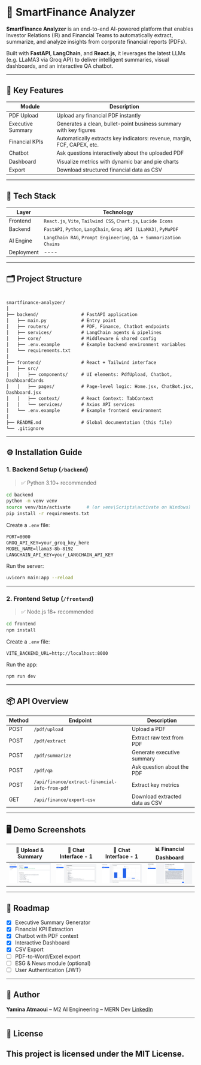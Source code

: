 # 💼 SmartFinance Analyzer

**SmartFinance Analyzer** is an end-to-end AI-powered platform that enables Investor Relations (IR) and Financial Teams to automatically extract, summarize, and analyze insights from corporate financial reports (PDFs).  

Built with **FastAPI**, **LangChain**, and **React.js**, it leverages the latest LLMs (e.g. LLaMA3 via Groq API) to deliver intelligent summaries, visual dashboards, and an interactive QA chatbot.

---

## 🌟 Key Features

| Module            | Description                                                                 |
|-------------------|-----------------------------------------------------------------------------|
| PDF Upload     | Upload any financial PDF instantly                                           |
| Executive Summary | Generates a clean, bullet-point business summary with key figures         |
| Financial KPIs | Automatically extracts key indicators: revenue, margin, FCF, CAPEX, etc.    |
| Chatbot         | Ask questions interactively about the uploaded PDF                         |
| Dashboard       | Visualize metrics with dynamic bar and pie charts                          |
| Export          | Download structured financial data as CSV                                  |

---

## 🧠 Tech Stack

| Layer      | Technology                                                                 |
|------------|----------------------------------------------------------------------------|
| Frontend   | `React.js`, `Vite`, `Tailwind CSS`, `Chart.js`, `Lucide Icons`             |
| Backend    | `FastAPI`, `Python`, `LangChain`, `Groq API (LLaMA3)`, `PyMuPDF`           |
| AI Engine  | `LangChain RAG`, `Prompt Engineering`, `QA + Summarization Chains`         |
| Deployment |  ----                                                                      |

---

## 🗂️ Project Structure

```

smartfinance-analyzer/
│
├── backend/                # FastAPI application
│   ├── main.py             # Entry point
│   ├── routers/            # PDF, Finance, Chatbot endpoints
│   ├── services/           # LangChain agents & pipelines
│   ├── core/               # Middleware & shared config
│   ├── .env.example        # Example backend environment variables
│   └── requirements.txt
│
├── frontend/               # React + Tailwind interface
│   ├── src/
│   │   ├── components/     # UI elements: PdfUpload, Chatbot, DashboardCards
│   │   ├── pages/          # Page-level logic: Home.jsx, ChatBot.jsx, Dashboard.jsx
│   │   ├── context/        # React Context: TabContext
│   │   └── services/       # Axios API services
│   └── .env.example        # Example frontend environment
│
├── README.md               # Global documentation (this file)
└── .gitignore

````

---

## ⚙️ Installation Guide

### 1. Backend Setup (`/backend`)

> ✅ Python 3.10+ recommended

```bash
cd backend
python -m venv venv
source venv/bin/activate      # (or venv\Scripts\activate on Windows)
pip install -r requirements.txt
````

Create a `.env` file:

```env
PORT=8000
GROQ_API_KEY=your_groq_key_here
MODEL_NAME=llama3-8b-8192
LANGCHAIN_API_KEY=your_LANGCHAIN_API_KEY
```

Run the server:

```bash
uvicorn main:app --reload
```

---

### 2. Frontend Setup (`/frontend`)

> ✅ Node.js 18+ recommended

```bash
cd frontend
npm install
```

Create a `.env` file:

```env
VITE_BACKEND_URL=http://localhost:8000
```

Run the app:

```bash
npm run dev
```

---

## 📦 API Overview

| Method | Endpoint                                       | Description                    |
| ------ | ---------------------------------------------- | ------------------------------ |
| POST   | `/pdf/upload`                                  | Upload a PDF                   |
| POST   | `/pdf/extract`                                 | Extract raw text from PDF      |
| POST   | `/pdf/summarize`                               | Generate executive summary     |
| POST   | `/pdf/qa`                                      | Ask question about the PDF     |
| POST   | `/api/finance/extract-financial-info-from-pdf` | Extract key metrics            |
| GET    | `/api/finance/export-csv`                      | Download extracted data as CSV |

---

## 🖥️ Demo Screenshots

| 📄 Upload & Summary         | 💬 Chat Interface  - 1   | 💬 Chat Interface  - 1        | 📊 Financial Dashboard          |
| --------------------------- | ------------------------- | ------------------------------ |------------------------------  |
| ![](demo/demo-1.png)        | ![](demo/demo-2.png) | ![](demo/demo-3.png) | ![](demo/demo-4.png) |

---

## 🧭 Roadmap

* [x] Executive Summary Generator
* [x] Financial KPI Extraction
* [x] Chatbot with PDF context
* [x] Interactive Dashboard
* [x] CSV Export
* [ ] PDF-to-Word/Excel export
* [ ] ESG & News module (optional)
* [ ] User Authentication (JWT)

---

## 👤 Author

**Yamina Atmaoui** –
M2 AI Engineering – MERN Dev
[LinkedIn](https://www.linkedin.com/in/atmaoui-yamina-4988a3220/)

---

## 📝 License

This project is licensed under the **MIT License**.
---
